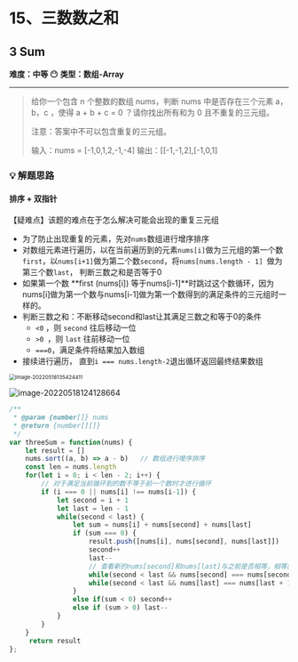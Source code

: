 # 15、三数数之和

## 3 Sum

**难度：中等 😶**     **类型：数组-Array**

---

> 给你一个包含 n 个整数的数组 nums，判断 nums 中是否存在三个元素 a，b，c ，使得 a + b + c = 0 ？请你找出所有和为 0 且不重复的三元组。
>
> 注意：答案中不可以包含重复的三元组。
>
> 输入：nums = [-1,0,1,2,-1,-4]
> 输出：[[-1,-1,2],[-1,0,1]



### 💡 解题思路

#### 排序 + 双指针

【疑难点】该题的难点在于怎么解决可能会出现的重复三元组

- 为了防止出现重复的元素，先对`nums`数组进行增序排序
- 对数组元素进行遍历，以在当前遍历到的元素`nums[i]`做为三元组的第一个数`first`，以`nums[i+1]`做为第二个数`second`，将`nums[nums.length - 1] `做为第三个数`last`， 判断三数之和是否等于0
- 如果第一个数 **first (nums[i]) 等于nums[i-1]**时跳过这个数循环，因为nums[i]做为第一个数与nums[i-1]做为第一个数得到的满足条件的三元组时一样的。
- 判断三数之和：不断移动second和last让其满足三数之和等于0的条件
  - `<0` ，则 `second` 往后移动一位
  - `>0 `，则 `last` 往前移动一位
  - `===0`，满足条件将结果加入数组
- 接续进行遍历， 直到`i === nums.length-2`退出循环返回最终结果数组

<img src="https://s2.loli.net/2022/05/18/UEAv5j9OQoKqzk4.png" alt="image-20220518135424411" style="zoom: 67%;" />



![image-20220518124128664](https://s2.loli.net/2022/05/18/Ynf4EpeoOsRaCuZ.png)

```js
/**
 * @param {number[]} nums
 * @return {number[][]}
 */
var threeSum = function(nums) {
    let result = []
    nums.sort((a, b) => a - b)   // 数组进行增序排序
    const len = nums.length
    for(let i = 0; i < len - 2; i++) {
        // 对于满足当前循环到的数不等于前一个数时才进行循环
        if (i === 0 || nums[i] !== nums[i-1]) {
            let second = i + 1
            let last = len - 1
            while(second < last) {
                let sum = nums[i] + nums[second] + nums[last]
                if (sum === 0) {
                    result.push([nums[i], nums[second], nums[last]])
                    second++
                    last--
                    // 查看新的nums[second]和nums[last]与之前是否相等，相等就继续缩进两指针
                    while(second < last && nums[second] === nums[second-1]) second++
                    while(second < last && nums[last] === nums[last + 1]) last--
                } 
                else if(sum < 0) second++
                else if (sum > 0) last--
            }
        } 
    }
     return result
};
```

